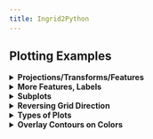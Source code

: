 ```yaml
---
title: Ingrid2Python
---
```


## Plotting Examples

<details> <summary><b>Projections/Transforms/Features</b></summary> <p>  

```
import xarray as xr
import matplotlib.pyplot as plt

import cartopy.crs as ccrs
import cartopy.feature as cfeature
```
  
```
url = 'http://kage.ldeo.columbia.edu:81/SOURCES/.LOCAL/.sst.mon.mean.nc/.sst/time/AVERAGE/dods'
ds = xr.open_dataset(url).sst
```
  
Set a plot size and pick a [cartopy projection](https://scitools.org.uk/cartopy/docs/latest/crs/projections.html)
  
```
fig = plt.figure(figsize=(9, 5))

# Pick a [cartopy projection](https://scitools.org.uk/cartopy/docs/latest/crs/projections.html)
ax = plt.axes(projection=ccrs.PlateCarree(central_longitude=180));
```
Plot coastlines and then pick a [transform](https://scitools.org.uk/cartopy/docs/latest/tutorials/understanding_transform.html).
  
```
ax.coastlines()
ds.plot.contour(ax=ax, transform=ccrs.PlateCarree(),levels=30)
```
Add [feature](https://scitools.org.uk/cartopy/docs/latest/matplotlib/feature_interface.html), if desired:  (typing \<Tab\> after `cfeature.` will list possible completions)
  
```
ax.add_feature(cfeature.BORDERS)
```
<p align="center"><img src="../assets/imgs/basic-cartopy.png"></p>
</p> </details>


<details> <summary><b>More Features, Labels</b></summary> <p>  

```
import numpy as np
import xarray as xr
import matplotlib.pyplot as plt
import cartopy.crs as ccrs
import cartopy.feature as cfeature
```
  
```
url = 'http://kage.ldeo.columbia.edu:81/SOURCES/.LOCAL/.sst.mon.mean.nc/.sst/time/AVERAGE/dods'
ds = xr.open_dataset(url).sel(lat=slice(50,-50)).sst
```
  
```
fig = plt.figure(figsize=(8,5))
ax = plt.axes(projection=ccrs.PlateCarree(central_longitude=180))
ax.set_extent([100, 290, -50, 50], crs=ccrs.PlateCarree())

# Put a background image on for nice sea rendering.
ax.stock_img()
CS = ds.plot.contour(ax=ax, transform=ccrs.PlateCarree(),colors='k',vmin=10,vmax=30,levels=11)
# Add labels on contours
ax.clabel(CS, inline=1, fontsize=8, fmt='%1.0f')

# Create a feature for States/Admin 1 regions at 1:50m from Natural Earth
states_provinces = cfeature.NaturalEarthFeature(
    category='cultural',
    name='admin_1_states_provinces_lines',
    scale='50m',
    facecolor='none')

ax.add_feature(cfeature.COASTLINE,zorder=3)
ax.add_feature(cfeature.BORDERS, edgecolor='gray')
ax.add_feature(states_provinces, edgecolor='gray')

# Add longitude, latitude labels
gl = ax.gridlines(draw_labels=True, alpha=0.0, xlocs=np.arange(-160,181,20))
gl.top_labels = False
```
<p align="center"><img src="../assets/imgs/more-cartopy.png"></p>
</p> </details>

<details> <summary><b>Subplots</b></summary> <p>  

The built-in xarray plotting allows for multiple plots:
  
```
ds = xr.open_dataset('http://kage.ldeo.columbia.edu:81/SOURCES/.LOCAL/.sst.mon.mean.nc/.sst/dods')
ds_mon_anom = ds.groupby('time.month').mean() - ds.mean('time')
ds_mon_anom.sst.plot(x='lon',y='lat',col='month',col_wrap=4,add_colorbar=0);
```
<p align="center"><img src="../assets/imgs/xarray-subplots.png"></p>
  
But much more control is possible when using `matplotlib` directly, see [subplots](https://matplotlib.org/stable/gallery/subplots_axes_and_figures/subplots_demo.html).
</p> </details>

<details> <summary><b>Reversing Grid Direction</b></summary> <p>  

The keyword arguments `xincrease` and `yincrease` control the axis direction. 
   
```
import xarray as xr
url = 'http://kage.ldeo.columbia.edu:81/SOURCES/.LOCAL/.ORAs5_thetao-clim.nc/.thetao/dods'
ds = xr.open_dataset(url,decode_times=False).sel(deptht=slice(0,300),lat=slice(-30,30),lon=slice(150,250)).mean('time')

ds.thetao.sel(lat=slice(-2,2)).mean('lat').plot.contourf(vmin=10,vmax=30,levels=11,yincrease=False)
```
<p align="center"><img src="../assets/imgs/theta.png"></p>
  
</p> </details>
<details> <summary><b>Types of Plots</b></summary> <p>  

Plotting DataArrays: For examples of all of the following, see [xarray plotting](http://xarray.pydata.org/en/stable/user-guide/plotting.html)
  
- da.plot.pcolormesh()
- da.plot.contour()
- da.plot.contourf()
- da.plot.imshow()
- da.plot.line()
- da.plot.hist()
- da.plot.bar()
- da.plot.step()
- da.plot.surface()
- ds.plot.scatter()
- ds.plot.quiver()
- ds.plot.streamplot()
  
There are also other plotting methods, such as ds.plot.violin, ds.plot.bivariate, ds.plot.table, etc.
  
IRIDL has started using [hvplot](https://hvplot.holoviz.org/), which is an interactive plotting tool. We have installed it on `carney`, and find it cute, but somewhat frustrating.
  
</p> </details>

<details> <summary><b>Overlay Contours on Colors</b></summary> <p>  

```
%ingrid
 SOURCES .DASILVA .SMD94 .anomalies .sst correlationcolorscale
  DATA -2 2 RANGE
  X -100 20 RANGE
  Y 0 90 RANGE
  /color_smoothing null def
 SOURCES .DASILVA .SMD94 .anomalies .slp
   X -100 20 RANGE
   Y 0 90 RANGE
   DATA 5 STEP
   X Y fig: colors contours land :fig
```
<p align="center"><img src="../assets/imgs/color-contour-ingrid.png"></p>
  
```
#python
import xarray as xr
import pandas as pd
import numpy as np
import matplotlib.pyplot as plt
import cartopy.crs as ccrs
import cartopy.feature as cfeature  

# Get the Dataset
url = 'http://kage.ldeo.columbia.edu:81/SOURCES/.DASILVA/.SMD94/.anomalies/.sst/dods'
url2 = 'http://kage.ldeo.columbia.edu:81/SOURCES/.DASILVA/.SMD94/.anomalies/.slp/dods'

ds = xr.open_dataset(url,decode_times=False)
ds['slp'] = xr.open_dataset(url2,decode_times=False).slp

# Fix the grids
ds['T'] = pd.date_range('1945-01',periods=len(ds.T), freq='MS').shift(15,freq='D')
ds.coords['X'] = (ds.coords['X'] + 180) % 360 - 180
ds = ds.sortby(ds.X)

# Restrict the domain
dss = ds.sel(X=slice(-100,20),Y=slice(-10,90)).isel(T=0).load()

# Now make the figure
fig = plt.figure(figsize=(8,8))

ax = plt.axes(projection=ccrs.PlateCarree(central_longitude=0))
ax.set_extent([-100, 20, 0, 90], crs=ccrs.PlateCarree())

cb = dss.sst.plot.contourf(ax=ax, transform=ccrs.PlateCarree(), vmin=-2, vmax=2, levels=41, cmap='jet', add_colorbar=False,rasterized=True)
CS = dss.slp.plot.contour(ax=ax, colors= 'k', transform=ccrs.PlateCarree(), vmin=-20,vmax=20,levels=9)
CS.collections[4].set_linewidth(3) 
ax.clabel(CS, inline=1, fontsize=8, fmt='%1.0f')
ax.add_feature(cfeature.LAND,facecolor='k')
cbar = plt.colorbar(cb, shrink=1.0, pad=.05, label=r'SSTA ($\degree C$)', orientation='horizontal')
gl = ax.gridlines(draw_labels=True, alpha=0.0, xlocs=np.arange(-160,181,20))
gl.top_labels = False
gl.right_labels = False
```
  <div align="center"><table><tr><td><img src="../assets/imgs/color-contour.png"></td><td><img src="../assets/imgs/color-contour-jet.png"></td></tr></table></div>
</p> </details>


